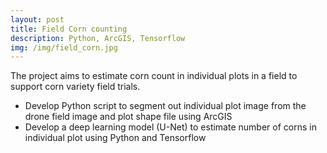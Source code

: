 ```yaml
---
layout: post
title: Field Corn counting
description: Python, ArcGIS, Tensorflow
img: /img/field_corn.jpg
---
```


The project aims to estimate corn count in individual plots in a field to support corn variety field trials.
- Develop Python script to segment out individual plot image from the drone field image and plot shape file using ArcGIS
- Develop a deep learning model (U-Net) to estimate number of corns in individual plot using Python and Tensorflow

<div class="img_row">
	<img class="col right" src="{{ site.baseurl }}/img/field_corn.jpg" alt="" title="Field corn counting"/>
</div>